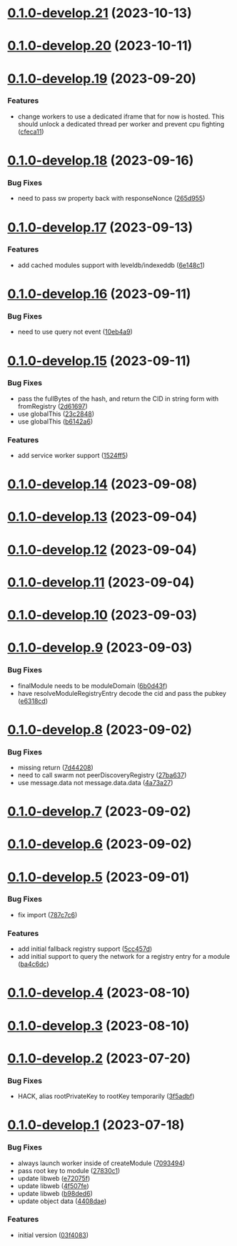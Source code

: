 # [0.1.0-develop.21](https://git.lumeweb.com/LumeWeb/kernel/compare/v0.1.0-develop.20...v0.1.0-develop.21) (2023-10-13)

# [0.1.0-develop.20](https://git.lumeweb.com/LumeWeb/kernel/compare/v0.1.0-develop.19...v0.1.0-develop.20) (2023-10-11)

# [0.1.0-develop.19](https://git.lumeweb.com/LumeWeb/kernel/compare/v0.1.0-develop.18...v0.1.0-develop.19) (2023-09-20)


### Features

* change workers to use a dedicated iframe that for now is hosted. This should unlock a dedicated thread per worker and prevent cpu fighting ([cfeca11](https://git.lumeweb.com/LumeWeb/kernel/commit/cfeca113007e6d3c331ebed64bfbc300cb441f0a))

# [0.1.0-develop.18](https://git.lumeweb.com/LumeWeb/kernel/compare/v0.1.0-develop.17...v0.1.0-develop.18) (2023-09-16)


### Bug Fixes

* need to pass sw property back with responseNonce ([265d955](https://git.lumeweb.com/LumeWeb/kernel/commit/265d95579550757c7d7e9d4a9b23f6690dbd2c29))

# [0.1.0-develop.17](https://git.lumeweb.com/LumeWeb/kernel/compare/v0.1.0-develop.16...v0.1.0-develop.17) (2023-09-13)


### Features

* add cached modules support with leveldb/indexeddb ([6e148c1](https://git.lumeweb.com/LumeWeb/kernel/commit/6e148c1e0a761ac1b253074c150b61d356285560))

# [0.1.0-develop.16](https://git.lumeweb.com/LumeWeb/kernel/compare/v0.1.0-develop.15...v0.1.0-develop.16) (2023-09-11)


### Bug Fixes

* need to use query not event ([10eb4a9](https://git.lumeweb.com/LumeWeb/kernel/commit/10eb4a990e333b1ef5bed05b0fbb2908d432569b))

# [0.1.0-develop.15](https://git.lumeweb.com/LumeWeb/kernel/compare/v0.1.0-develop.14...v0.1.0-develop.15) (2023-09-11)


### Bug Fixes

* pass the fullBytes of the hash, and return the CID in string form with fromRegistry ([2d61697](https://git.lumeweb.com/LumeWeb/kernel/commit/2d616979c3249c7c0d9c3da1574ce9ca22352405))
* use globalThis ([23c2848](https://git.lumeweb.com/LumeWeb/kernel/commit/23c2848683ab6ce5c8e2b46c04f0b5f5ae7d3234))
* use globalThis ([b6142a6](https://git.lumeweb.com/LumeWeb/kernel/commit/b6142a654d3040baa18bfae7caa2f4db5aa458c0))


### Features

* add service worker support ([1524ff5](https://git.lumeweb.com/LumeWeb/kernel/commit/1524ff5c57df1b7e1c88df52c6c1c0d4851dfc15))

# [0.1.0-develop.14](https://git.lumeweb.com/LumeWeb/kernel/compare/v0.1.0-develop.13...v0.1.0-develop.14) (2023-09-08)

# [0.1.0-develop.13](https://git.lumeweb.com/LumeWeb/kernel/compare/v0.1.0-develop.12...v0.1.0-develop.13) (2023-09-04)

# [0.1.0-develop.12](https://git.lumeweb.com/LumeWeb/kernel/compare/v0.1.0-develop.11...v0.1.0-develop.12) (2023-09-04)

# [0.1.0-develop.11](https://git.lumeweb.com/LumeWeb/kernel/compare/v0.1.0-develop.10...v0.1.0-develop.11) (2023-09-04)

# [0.1.0-develop.10](https://git.lumeweb.com/LumeWeb/kernel/compare/v0.1.0-develop.9...v0.1.0-develop.10) (2023-09-03)

# [0.1.0-develop.9](https://git.lumeweb.com/LumeWeb/kernel/compare/v0.1.0-develop.8...v0.1.0-develop.9) (2023-09-03)


### Bug Fixes

* finalModule needs to be moduleDomain ([6b0d43f](https://git.lumeweb.com/LumeWeb/kernel/commit/6b0d43fe9b41150a768025d8d6b2edc7033e1607))
* have resolveModuleRegistryEntry decode the cid and pass the pubkey ([e6318cd](https://git.lumeweb.com/LumeWeb/kernel/commit/e6318cdc38b839de8c95d36c1f5276596b57bd83))

# [0.1.0-develop.8](https://git.lumeweb.com/LumeWeb/kernel/compare/v0.1.0-develop.7...v0.1.0-develop.8) (2023-09-02)


### Bug Fixes

* missing return ([7d44208](https://git.lumeweb.com/LumeWeb/kernel/commit/7d442081322aad0bab186fa57476ab15fc07e30c))
* need to call swarm not peerDiscoveryRegistry ([27ba637](https://git.lumeweb.com/LumeWeb/kernel/commit/27ba637ac224bcac76635bc8659d76d0472f342d))
* use message.data not message.data.data ([4a73a27](https://git.lumeweb.com/LumeWeb/kernel/commit/4a73a2779d3a8020f06f0d8d75c386abf66e15b1))

# [0.1.0-develop.7](https://git.lumeweb.com/LumeWeb/kernel/compare/v0.1.0-develop.6...v0.1.0-develop.7) (2023-09-02)

# [0.1.0-develop.6](https://git.lumeweb.com/LumeWeb/kernel/compare/v0.1.0-develop.5...v0.1.0-develop.6) (2023-09-02)

# [0.1.0-develop.5](https://git.lumeweb.com/LumeWeb/kernel/compare/v0.1.0-develop.4...v0.1.0-develop.5) (2023-09-01)


### Bug Fixes

* fix import ([787c7c6](https://git.lumeweb.com/LumeWeb/kernel/commit/787c7c6637f8291c4b2e9558f1d68ebabcb2e225))


### Features

* add initial fallback registry support ([5cc457d](https://git.lumeweb.com/LumeWeb/kernel/commit/5cc457d78b40541c1ecfa1d6a5c07274a7d48ab6))
* add initial support to query the network for a registry entry for a module ([ba4c6dc](https://git.lumeweb.com/LumeWeb/kernel/commit/ba4c6dcb9552eeb7cf4b87e31d2f878b1eb83198))

# [0.1.0-develop.4](https://git.lumeweb.com/LumeWeb/kernel/compare/v0.1.0-develop.3...v0.1.0-develop.4) (2023-08-10)

# [0.1.0-develop.3](https://git.lumeweb.com/LumeWeb/kernel/compare/v0.1.0-develop.2...v0.1.0-develop.3) (2023-08-10)

# [0.1.0-develop.2](https://git.lumeweb.com/LumeWeb/kernel/compare/v0.1.0-develop.1...v0.1.0-develop.2) (2023-07-20)


### Bug Fixes

* HACK, alias rootPrivateKey to rootKey temporarily ([3f5adbf](https://git.lumeweb.com/LumeWeb/kernel/commit/3f5adbfb11e2d7f505db843ee277f30482165992))

# [0.1.0-develop.1](https://git.lumeweb.com/LumeWeb/kernel/compare/v0.0.1...v0.1.0-develop.1) (2023-07-18)


### Bug Fixes

* always launch worker inside of createModule ([7093494](https://git.lumeweb.com/LumeWeb/kernel/commit/70934942275b6c53c0723b3e88421f86378310e5))
* pass root key to module ([27830c1](https://git.lumeweb.com/LumeWeb/kernel/commit/27830c139759e99006d0e99b8ddb80413344664c))
* update libweb ([e72075f](https://git.lumeweb.com/LumeWeb/kernel/commit/e72075f99aa4da9c040aa0300bc11688f81c714d))
* update libweb ([4f507fe](https://git.lumeweb.com/LumeWeb/kernel/commit/4f507fe79eeadbb237ac43a0021b983e086ddaed))
* update libweb ([b98ded6](https://git.lumeweb.com/LumeWeb/kernel/commit/b98ded63c8260d46873f27098f898da2aa7c00a1))
* update object data ([4408dae](https://git.lumeweb.com/LumeWeb/kernel/commit/4408dae8eb4f1c431cd8c8028c00d4bade680a89))


### Features

* initial version ([03f4083](https://git.lumeweb.com/LumeWeb/kernel/commit/03f4083674e143316084a765e1b6091d5bbcad52))

